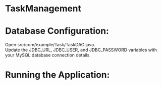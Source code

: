 # TaskManagement   

# Database Configuration:     

Open src/com/example/Task/TaskDAO.java.   
Update the JDBC_URL, JDBC_USER, and JDBC_PASSWORD variables with your MySQL database connection details.    

# Running the Application:
